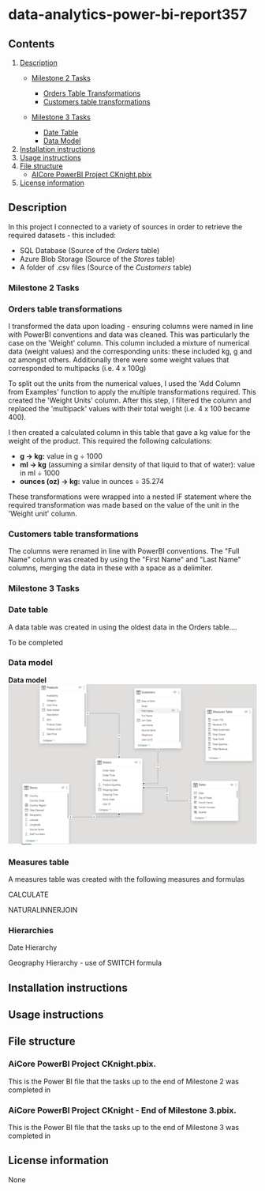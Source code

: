 # data-analytics-power-bi-report357

## Contents
1. [Description](#description)
    - [Milestone 2 Tasks](#milestone-2-tasks)
        - [Orders Table Transformations](#orders-table-transformations)
        - [Customers table transformations](#customers-table-transformations)
    
    - [Milestone 3 Tasks](#milestone-3-tasks)
        - [Date Table](#date-table)
        - [Data Model](#data-model)
1. [Installation instructions](#installation-instructions)
1. [Usage instructions](#usage-instructions)
1. [File structure](#file-structure)
    - [AICore PowerBI Project CKnight.pbix](#aicore-powerbi-project-cknightpbix)
1. [License information](#license-information)

## Description

In this project I connected to a variety of sources in order to retrieve the required datasets - this included:
- SQL Database (Source of the <i>Orders</i> table)
- Azure Blob Storage (Source of the <i>Stores</i> table)
- A folder of .csv files (Source of the <i>Customers</i> table)

### Milestone 2 Tasks

### Orders table transformations

I transformed the data upon loading - ensuring columns were named in line with PowerBI conventions and data was cleaned. This was particularly the case on the 'Weight' column. This column included a mixture of numerical data (weight values) and the corresponding units: these included kg, g and oz amongst others. Additionally there were some weight values that corresponded to multipacks (i.e. 4 x 100g)

To split out the units from the numerical values, I used the 'Add Column from Examples' function to apply the multiple transformations required. This created the 'Weight Units' column. After this step, I filtered the column and replaced the 'multipack' values with their total weight (i.e. 4 x 100 became 400).

I then created a calculated column in this table that gave a kg value for the weight of the product. This required the following calculations: 
- <b>g &rarr; kg:</b> value in g  ÷ 1000
- <b>ml &rarr; kg</b> (assuming a similar density of that liquid to that of water): value in ml ÷ 1000 
- <b>ounces (oz) &rarr; kg:</b> value in ounces ÷ 35.274 

These transformations were wrapped into a nested IF statement where the required transformation was made based on the value of the unit in the 'Weight unit' column. 

### Customers table transformations

The columns were renamed in line with PowerBI conventions. The "Full Name" column was created by using the "First Name" and "Last Name" columns, merging the data in these with a space as a delimiter.

### Milestone 3 Tasks

### Date table

A data table was created in using the oldest data in the Orders table....

To be completed

### Data model

<b>Data model</b><br>
![Screenshot of Data Model](<Data Model Milestone 3.png>)

### Measures table

A measures table was created with the following measures and formulas

CALCULATE 

NATURALINNERJOIN


### Hierarchies

Date Hierarchy

Geography Hierarchy - use of SWITCH formula

## Installation instructions



## Usage instructions



## File structure

### AiCore PowerBI Project CKnight.pbix.

This is the Power BI file that the tasks up to the end of Milestone 2 was completed in

### AiCore PowerBI Project CKnight - End of Milestone 3.pbix.

This is the Power BI file that the tasks up to the end of Milestone 3 was completed in

## License information

None